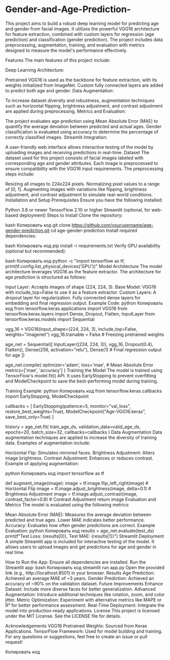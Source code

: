 # Gender-and-Age-Prediction-
This project aims to build a robust deep learning model for predicting age and gender from facial images. It utilizes the powerful VGG16 architecture for feature extraction, combined with custom layers for regression (age prediction) and classification (gender prediction). The project includes data preprocessing, augmentation, training, and evaluation with metrics designed to measure the model's performance effectively.

Features
The main features of this project include:

Deep Learning Architecture:

Pretrained VGG16 is used as the backbone for feature extraction, with its weights initialized from ImageNet.
Custom fully connected layers are added to predict both age and gender.
Data Augmentation:

To increase dataset diversity and robustness, augmentation techniques such as horizontal flipping, brightness adjustment, and contrast adjustment are applied during preprocessing.
Metrics and Evaluation:

The project evaluates age prediction using Mean Absolute Error (MAE) to quantify the average deviation between predicted and actual ages.
Gender classification is evaluated using accuracy to determine the percentage of correctly classified images.
Streamlit Integration:

A user-friendly web interface allows interactive testing of the model by uploading images and receiving predictions in real-time.
Dataset
The dataset used for this project consists of facial images labeled with corresponding age and gender attributes. Each image is preprocessed to ensure compatibility with the VGG16 input requirements. The preprocessing steps include:

Resizing all images to 224x224 pixels.
Normalizing pixel values to a range of [0, 1].
Augmenting images with variations like flipping, brightness adjustment, and contrast adjustment to simulate real-world conditions.
Installation and Setup
Prerequisites
Ensure you have the following installed:

Python 3.8 or newer
TensorFlow 2.10 or higher
Streamlit (optional, for web-based deployment)
Steps to Install
Clone the repository:

bash
Копировать код
git clone https://github.com/yourusername/age-gender-prediction.git
cd age-gender-prediction
Install required dependencies:

bash
Копировать код
pip install -r requirements.txt
Verify GPU availability (optional but recommended):

bash
Копировать код
python -c "import tensorflow as tf; print(tf.config.list_physical_devices('GPU'))"
Model Architecture
The model architecture leverages VGG16 as the feature extractor. The architecture for age prediction is structured as follows:

Input Layer:
Accepts images of shape (224, 224, 3).
Base Model:
VGG16 with include_top=False to use it as a feature extractor.
Custom Layers:
A dropout layer for regularization.
Fully connected dense layers for embedding and final regression output.
Example Code:
python
Копировать код
from tensorflow.keras.applications import VGG16
from tensorflow.keras.layers import Dense, Dropout, Flatten, InputLayer
from tensorflow.keras.models import Sequential

vgg_16 = VGG16(input_shape=(224, 224, 3), include_top=False, weights="imagenet")
vgg_16.trainable = False  # Freezing pretrained weights

age_net = Sequential([
    InputLayer((224, 224, 3)),
    vgg_16,
    Dropout(0.4),
    Flatten(),
    Dense(256, activation="relu"),
    Dense(1)  # Final regression output for age
])

age_net.compile(
    optimizer='adam',
    loss='mae',  # Mean Absolute Error
    metrics=['mae', 'accuracy']
)
Training the Model
The model is trained using TensorFlow's model.fit() API. It uses EarlyStopping to prevent overfitting and ModelCheckpoint to save the best-performing model during training.

Training Example:
python
Копировать код
from tensorflow.keras.callbacks import EarlyStopping, ModelCheckpoint

callbacks = [
    EarlyStopping(patience=5, monitor="val_loss", restore_best_weights=True),
    ModelCheckpoint("Age-VGG16.keras", save_best_only=True)
]

history = age_net.fit(
    train_age_ds,
    validation_data=valid_age_ds,
    epochs=20,
    batch_size=32,
    callbacks=callbacks
)
Data Augmentation
Data augmentation techniques are applied to increase the diversity of training data. Examples of augmentation include:

Horizontal Flip: Simulates mirrored faces.
Brightness Adjustment: Alters image brightness.
Contrast Adjustment: Enhances or reduces contrast.
Example of applying augmentation:

python
Копировать код
import tensorflow as tf

def augment_image(image):
    image = tf.image.flip_left_right(image)  # Horizontal Flip
    image = tf.image.adjust_brightness(image, delta=0.1)  # Brightness Adjustment
    image = tf.image.adjust_contrast(image, contrast_factor=0.8)  # Contrast Adjustment
    return image
Evaluation and Metrics
The model is evaluated using the following metrics:

Mean Absolute Error (MAE):
Measures the average deviation between predicted and true ages.
Lower MAE indicates better performance.
Accuracy:
Evaluates how often gender predictions are correct.
Example Evaluation:
python
Копировать код
results = age_net.evaluate(test_ds)
print(f"Test Loss: {results[0]}, Test MAE: {results[1]}")
Streamlit Deployment
A simple Streamlit app is included for interactive testing of the model. It allows users to upload images and get predictions for age and gender in real time.

How to Run the App:
Ensure all dependencies are installed.
Run the Streamlit app:
bash
Копировать код
streamlit run app.py
Open the provided link (e.g., http://localhost:8501) in your browser.
Results
Age Prediction:
Achieved an average MAE of ~3 years.
Gender Prediction:
Achieved an accuracy of ~90% on the validation dataset.
Future Improvements
Enhance Dataset: Include more diverse faces for better generalization.
Advanced Augmentation: Introduce additional techniques like rotation, zoom, and color jitter.
Metric Optimization: Experiment with alternative metrics like MAPE or R² for better performance assessment.
Real-Time Deployment: Integrate the model into production-ready applications.
License
This project is licensed under the MIT License. See the LICENSE file for details.

Acknowledgements
VGG16 Pretrained Weights: Sourced from Keras Applications.
TensorFlow Framework: Used for model building and training.
For any questions or suggestions, feel free to create an issue or pull request!

Копировать код





